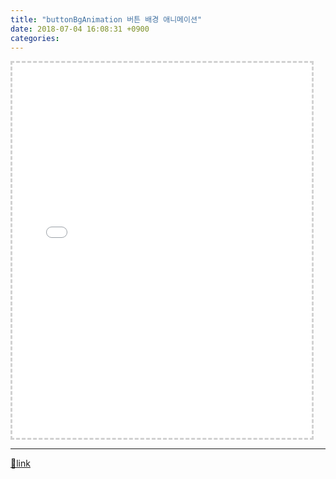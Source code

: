 ```yaml
---
title: "buttonBgAnimation 버튼 배경 애니메이션"
date: 2018-07-04 16:08:31 +0900
categories: 
---
```

  

<iframe frameborder="3" height="600" src="/web_work/doc/CSS/buttonStyle/buttonBgAnimation.html" style="border-width: 3px; border-style: dashed; border-color: rgb(209, 209, 209);" width="95%"></iframe>

  ***
[🔗link](http://www.mins01.com/mh/tech/read/1172)